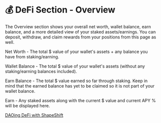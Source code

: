 # 💰 DeFi Section - Overview

The Overview section shows your overall net worth, wallet balance, earn balance, and a more detailed view of your staked assets/earnings. You can deposit, withdraw, and claim rewards from your positions from this page as well.

Net Worth - The total $ value of your wallet's assets + any balance you have from staking/earning.

Wallet Balance - The total $ value of your wallet's assets (without any staking/earning balances included).

Earn Balance - The total $ value earned so far through staking. Keep in mind that the earned balance has yet to be claimed so it is not part of your wallet balance.

Earn - Any staked assets along with the current $ value and current APY % will be displayed here.

[DAOing DeFi with ShapeShift](https://shapeshift.com/library/daoing-defi-with-shapeshift)
